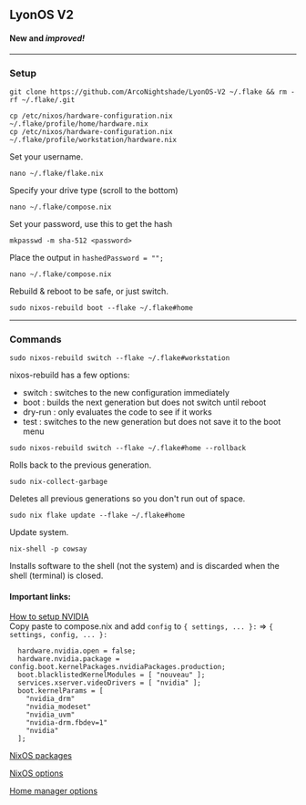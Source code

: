 ## LyonOS V2
#### New and *improved!*

---
### Setup
```
git clone https://github.com/ArcoNightshade/LyonOS-V2 ~/.flake && rm -rf ~/.flake/.git

cp /etc/nixos/hardware-configuration.nix ~/.flake/profile/home/hardware.nix
cp /etc/nixos/hardware-configuration.nix ~/.flake/profile/workstation/hardware.nix
```
Set your username.
```
nano ~/.flake/flake.nix
```
Specify your drive type (scroll to the bottom)
```
nano ~/.flake/compose.nix
```
Set your password, use this to get the hash
```
mkpasswd -m sha-512 <password>
```
Place the output in `hashedPassword = "";`
```
nano ~/.flake/compose.nix
```
Rebuild & reboot to be safe, or just switch.
```
sudo nixos-rebuild boot --flake ~/.flake#home
```
---

### Commands
```
sudo nixos-rebuild switch --flake ~/.flake#workstation
```
nixos-rebuild has a few options:
* switch  : switches to the new configuration immediately
* boot    : builds the next generation but does not switch until reboot
* dry-run : only evaluates the code to see if it works
* test    : switches to the new generation but does not save it to the boot menu

```
sudo nixos-rebuild switch --flake ~/.flake#home --rollback
```
Rolls back to the previous generation.

```
sudo nix-collect-garbage
```
Deletes all previous generations so you don't run out of space.

```
sudo nix flake update --flake ~/.flake#home
```
Update system.

```
nix-shell -p cowsay
```
Installs software to the shell (not the system) and is discarded when the shell (terminal) is closed.

#### Important links:

[How to setup NVIDIA](https://nixos.wiki/wiki/Nvidia) <br>
Copy paste to compose.nix and add `config` to `{ settings, ... }:` => `{ settings, config, ... }:`
```
  hardware.nvidia.open = false;
  hardware.nvidia.package = config.boot.kernelPackages.nvidiaPackages.production;
  boot.blacklistedKernelModules = [ "nouveau" ];
  services.xserver.videoDrivers = [ "nvidia" ];
  boot.kernelParams = [
    "nvidia_drm"
    "nvidia_modeset"
    "nvidia_uvm"
    "nvidia-drm.fbdev=1"
    "nvidia"
  ];
```


[NixOS packages](https://search.nixos.org/packages)

[NixOS options](https://search.nixos.org/options)

[Home manager options](https://home-manager-options.extranix.com/)
